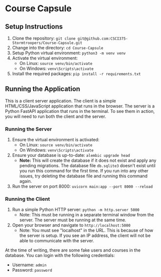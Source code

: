# Course Capsule

## Setup Instructions
1. Clone the repository: `git clone git@github.com:CSCI375-Stormtroopers/Course-Capsule.git`
2. Change into the directory: `cd Course-Capsule`
3. Setup Python virtual environment: `python3 -m venv venv`
4. Activate the virtual environment: 
    - On Linux: `source venv/bin/activate`
    - On Windows: `venv\Scripts\activate`
5. Install the required packages: `pip install -r requirements.txt`

## Running the Application

This is a client server application. The client is a simple HTML/CSS/JavaScript application that runs in the browser. The server is a Python FastAPI application that runs in the terminal. To see them in action, you will need to run both the client and the server.

### Running the Server
1. Ensure the virtual environment is activated:
    - On Linux: `source venv/bin/activate`
    - On Windows: `venv\Scripts\activate`
2. Ensure your database is up-to-date: `alembic upgrade head`
    - **Note:** This will create the database if it does not exist and apply any pending migrations. The database file `db.sqlite3` doesn't exist until you run this command for the first time. If you run into any other issues, try deleting the database file and running this command again.
3. Run the server on port 8000: `uvicorn main:app --port 8000 --reload`

### Running the Client
1. Run a simple Python HTTP server: `python -m http.server 5000`
    - Note: This must be running in a separate terminal window from the server. The server must be running at the same time.
2. Open your browser and navigate to `http://localhost:5000`
    - Note: You must see "localhost" in the URL. This is because of how the server is setup. If you see an IP address, the client will not be able to communicate with the server.

At the time of writing, there are some fake users and courses in the database. You can login with the following credentials:
- Username: `admin`
- Password: `password`
